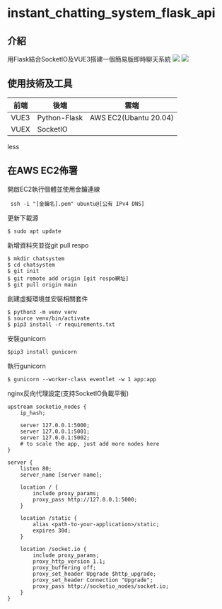 ﻿# instant_chatting_system_flask_api
## 介紹
用Flask結合SocketIO及VUE3搭建一個簡易版即時聊天系統
![](https://i.imgur.com/IV5JJYh.png)
![](https://i.imgur.com/TGCNHhn.png)


## 使用技術及工具


|    前端   | 後端       | 雲端 |
| -------- | --------| -------- |
| VUE3     |Python-Flask|AWS EC2(Ubantu 20.04)
  VUEX     |SocketIO
  less



## 在AWS EC2佈署
開啟EC2執行個體並使用金鑰連線
```
 ssh -i "[金鑰名].pem" ubuntu@[公有 IPv4 DNS]
```
更新下載源
```
$ sudo apt update
```
新增資料夾並從git pull respo
```
$ mkdir chatsystem
$ cd chatsystem
$ git init
$ git remote add origin [git respo網址]
$ git pull origin main
```
創建虛擬環境並安裝相關套件
```
$ python3 -m venv venv
$ source venv/bin/activate
$ pip3 install -r requirements.txt
```
安裝gunicorn
```
$pip3 install gunicorn
```
執行gunicorn
```
$ gunicorn --worker-class eventlet -w 1 app:app
```
nginx反向代理設定(支持SocketIO負載平衡)
```
upstream socketio_nodes {
    ip_hash;

    server 127.0.0.1:5000;
    server 127.0.0.1:5001;
    server 127.0.0.1:5002;
    # to scale the app, just add more nodes here
}

server {
    listen 80;
    server_name [server name];

    location / {
        include proxy_params;
        proxy_pass http://127.0.0.1:5000;
    }

    location /static {
        alias <path-to-your-application>/static;
        expires 30d;
    }

    location /socket.io {
        include proxy_params;
        proxy_http_version 1.1;
        proxy_buffering off;
        proxy_set_header Upgrade $http_upgrade;
        proxy_set_header Connection "Upgrade";
        proxy_pass http://socketio_nodes/socket.io;
    }
}
```
